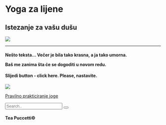 <h1>Yoga za lijene</h1>
<h2>Istezanje za vašu dušu</h2>
<img src="https://i.pinimg.com/564x/e5/7d/ff/e57dffea81044762a239d449e3326d86.jpg">

___________________________________________________________________________

<h4>Nešto teksta... Večer je bila tako krasna, a ja tako umorna. 

Baš me zanima šta će se dogoditi u novom redu.</h4>

<h4>Slijedi button - click here. Please, nastavite.</h4>



<img src="https://0201.nccdn.net/1_2/000/000/116/490/Click-Here-Green-Button-128x128-128x128-128x128-128x128-128x128-128x128.jpg">







<a href="https://miss7.24sata.hr/lifestyle/na-ovih-10-nacina-joga-djeluje-na-tvoje-tijelo-a-otkrivamo-ti-pozu-koja-pomaze-kod-stresa-i-depresije-21887">Pravilno prakticiranje joge</a>





<form class="example" action="action_page.php">
  <input type="text" placeholder="Search.." name="search">
  <button type="submit"><i class="fa fa-search"></i></button>
</form>


<h4>Tea Puccetti&#169;<h4>
